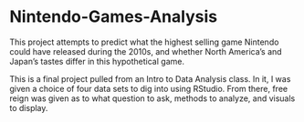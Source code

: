 # Nintendo-Games-Analysis
This project attempts to predict what the highest selling game Nintendo could have released during the 2010s, and whether North America’s and Japan’s tastes differ in this hypothetical game.

This is a final project pulled from an Intro to Data Analysis class. In it, I was given a choice of four data sets to dig into using RStudio. From there, free reign was given as to what question to ask, methods to analyze, and visuals to display.
